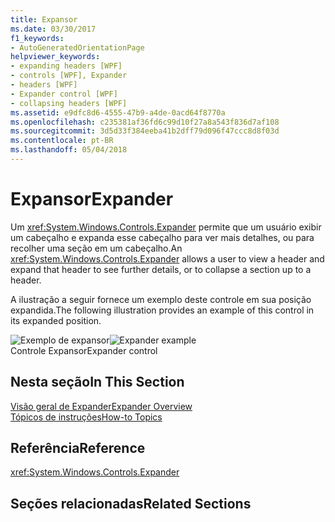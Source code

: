 ```yaml
---
title: Expansor
ms.date: 03/30/2017
f1_keywords:
- AutoGeneratedOrientationPage
helpviewer_keywords:
- expanding headers [WPF]
- controls [WPF], Expander
- headers [WPF]
- Expander control [WPF]
- collapsing headers [WPF]
ms.assetid: e9dfc8d6-4555-47b9-a4de-0acd64f8770a
ms.openlocfilehash: c235381af36fd6c99d10f27a8a543f836d7af108
ms.sourcegitcommit: 3d5d33f384eeba41b2dff79d096f47ccc8d8f03d
ms.contentlocale: pt-BR
ms.lasthandoff: 05/04/2018
---
```

# <a name="expander"></a><span data-ttu-id="82871-102">Expansor</span><span class="sxs-lookup"><span data-stu-id="82871-102">Expander</span></span>
<span data-ttu-id="82871-103">Um <xref:System.Windows.Controls.Expander> permite que um usuário exibir um cabeçalho e expanda esse cabeçalho para ver mais detalhes, ou para recolher uma seção em um cabeçalho.</span><span class="sxs-lookup"><span data-stu-id="82871-103">An <xref:System.Windows.Controls.Expander> allows a user to view a header and expand that header to see further details, or to collapse a section up to a header.</span></span>  
  
 <span data-ttu-id="82871-104">A ilustração a seguir fornece um exemplo deste controle em sua posição expandida.</span><span class="sxs-lookup"><span data-stu-id="82871-104">The following illustration provides an example of this control in its expanded position.</span></span>  
  
 <span data-ttu-id="82871-105">![Exemplo de expansor](../../../../docs/framework/wpf/controls/media/expanderexample.JPG "ExpanderExample")</span><span class="sxs-lookup"><span data-stu-id="82871-105">![Expander example](../../../../docs/framework/wpf/controls/media/expanderexample.JPG "ExpanderExample")</span></span>  
<span data-ttu-id="82871-106">Controle Expansor</span><span class="sxs-lookup"><span data-stu-id="82871-106">Expander control</span></span>  
  
## <a name="in-this-section"></a><span data-ttu-id="82871-107">Nesta seção</span><span class="sxs-lookup"><span data-stu-id="82871-107">In This Section</span></span>  
 [<span data-ttu-id="82871-108">Visão geral de Expander</span><span class="sxs-lookup"><span data-stu-id="82871-108">Expander Overview</span></span>](../../../../docs/framework/wpf/controls/expander-overview.md)  
 [<span data-ttu-id="82871-109">Tópicos de instruções</span><span class="sxs-lookup"><span data-stu-id="82871-109">How-to Topics</span></span>](../../../../docs/framework/wpf/controls/expander-how-to-topics.md)  
  
## <a name="reference"></a><span data-ttu-id="82871-110">Referência</span><span class="sxs-lookup"><span data-stu-id="82871-110">Reference</span></span>  
 <xref:System.Windows.Controls.Expander>  
  
## <a name="related-sections"></a><span data-ttu-id="82871-111">Seções relacionadas</span><span class="sxs-lookup"><span data-stu-id="82871-111">Related Sections</span></span>
